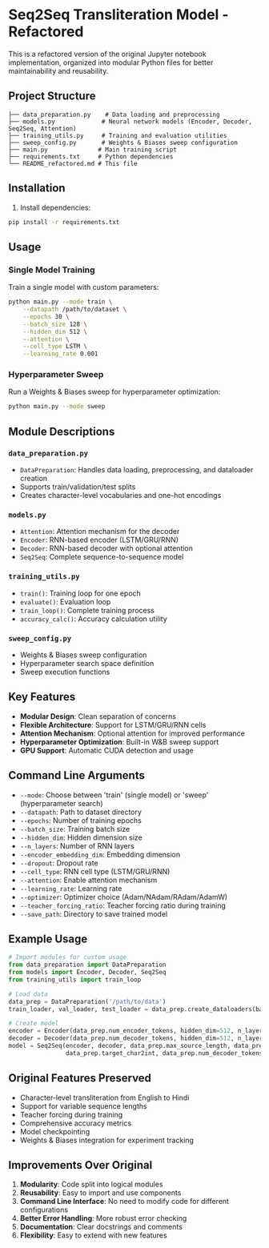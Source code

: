 # Seq2Seq Transliteration Model - Refactored

This is a refactored version of the original Jupyter notebook implementation, organized into modular Python files for better maintainability and reusability.

## Project Structure

```
├── data_preparation.py    # Data loading and preprocessing
├── models.py             # Neural network models (Encoder, Decoder, Seq2Seq, Attention)
├── training_utils.py     # Training and evaluation utilities
├── sweep_config.py       # Weights & Biases sweep configuration
├── main.py              # Main training script
├── requirements.txt     # Python dependencies
└── README_refactored.md # This file
```

## Installation

1. Install dependencies:
```bash
pip install -r requirements.txt
```

## Usage

### Single Model Training

Train a single model with custom parameters:

```bash
python main.py --mode train \
    --datapath /path/to/dataset \
    --epochs 30 \
    --batch_size 128 \
    --hidden_dim 512 \
    --attention \
    --cell_type LSTM \
    --learning_rate 0.001
```

### Hyperparameter Sweep

Run a Weights & Biases sweep for hyperparameter optimization:

```bash
python main.py --mode sweep
```

## Module Descriptions

### `data_preparation.py`
- `DataPreparation`: Handles data loading, preprocessing, and dataloader creation
- Supports train/validation/test splits
- Creates character-level vocabularies and one-hot encodings

### `models.py`
- `Attention`: Attention mechanism for the decoder
- `Encoder`: RNN-based encoder (LSTM/GRU/RNN)
- `Decoder`: RNN-based decoder with optional attention
- `Seq2Seq`: Complete sequence-to-sequence model

### `training_utils.py`
- `train()`: Training loop for one epoch
- `evaluate()`: Evaluation loop
- `train_loop()`: Complete training process
- `accuracy_calc()`: Accuracy calculation utility

### `sweep_config.py`
- Weights & Biases sweep configuration
- Hyperparameter search space definition
- Sweep execution functions

## Key Features

- **Modular Design**: Clean separation of concerns
- **Flexible Architecture**: Support for LSTM/GRU/RNN cells
- **Attention Mechanism**: Optional attention for improved performance
- **Hyperparameter Optimization**: Built-in W&B sweep support
- **GPU Support**: Automatic CUDA detection and usage

## Command Line Arguments

- `--mode`: Choose between 'train' (single model) or 'sweep' (hyperparameter search)
- `--datapath`: Path to dataset directory
- `--epochs`: Number of training epochs
- `--batch_size`: Training batch size
- `--hidden_dim`: Hidden dimension size
- `--n_layers`: Number of RNN layers
- `--encoder_embedding_dim`: Embedding dimension
- `--dropout`: Dropout rate
- `--cell_type`: RNN cell type (LSTM/GRU/RNN)
- `--attention`: Enable attention mechanism
- `--learning_rate`: Learning rate
- `--optimizer`: Optimizer choice (Adam/NAdam/RAdam/AdamW)
- `--teacher_forcing_ratio`: Teacher forcing ratio during training
- `--save_path`: Directory to save trained model

## Example Usage

```python
# Import modules for custom usage
from data_preparation import DataPreparation
from models import Encoder, Decoder, Seq2Seq
from training_utils import train_loop

# Load data
data_prep = DataPreparation('/path/to/data')
train_loader, val_loader, test_loader = data_prep.create_dataloaders(batch_size=128)

# Create model
encoder = Encoder(data_prep.num_encoder_tokens, hidden_dim=512, n_layers=2, dropout=0.4)
decoder = Decoder(data_prep.num_decoder_tokens, hidden_dim=512, n_layers=2, dropout=0.4, atten=True)
model = Seq2Seq(encoder, decoder, data_prep.max_source_length, data_prep.max_target_length,
                data_prep.target_char2int, data_prep.num_decoder_tokens, device)
```

## Original Features Preserved

- Character-level transliteration from English to Hindi
- Support for variable sequence lengths
- Teacher forcing during training
- Comprehensive accuracy metrics
- Model checkpointing
- Weights & Biases integration for experiment tracking

## Improvements Over Original

1. **Modularity**: Code split into logical modules
2. **Reusability**: Easy to import and use components
3. **Command Line Interface**: No need to modify code for different configurations
4. **Better Error Handling**: More robust error checking
5. **Documentation**: Clear docstrings and comments
6. **Flexibility**: Easy to extend with new features
